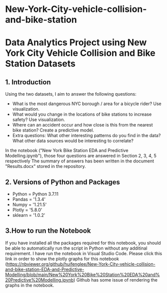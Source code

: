 # New-York-City-vehicle-collision-and-bike-station


# Data Analytics Project using New York City Vehicle Collision and Bike Station Datasets

## 1. Introduction

Using the two datasets, I aim to answer the following questions:

- What is the most dangerous NYC borough / area for a bicycle rider? Use visualization.
- What would you change in the locations of bike stations to increase safety? Use visualization.
- Where can an accident occur and how close is this from the nearest bike station? Create a predictive 
model.
- Extra questions: What other interesting patterns do you find in the data? What other data sources 
would be interesting to correlate?

In the notebook ("New York Bike Station EDA and Predictive Modelling.ipynb"), those four questions are answered in Section 2, 3, 4, 5 respectively
The summary of answers has been written in the document "Results.docx" stored in the repository.


## 2. Versions of Python and Packages

- Python = Python 3.7.11
- Pandas = '1.3.4'
- Numpy = '1.21.5'
- Plotly = '5.8.0'
- sklearn = '1.0.2'

## 3.How to run the Notebook

If you have installed all the packages required for this notebook, you should be able to automatically run the script in Python without any additinal requirement. I have run the notebook in Visual Studio Code.
Please click this link in order to show the plotly graphs for this notebook (https://nbviewer.org/github/huifenglee/New-York-City-vehicle-collision-and-bike-station-EDA-and-Predictive-Modelling/blob/main/New%20York%20Bike%20Station%20EDA%20and%20Predictive%20Modelling.ipynb)
Github has some issue of rendering the graphs in the notebook.

